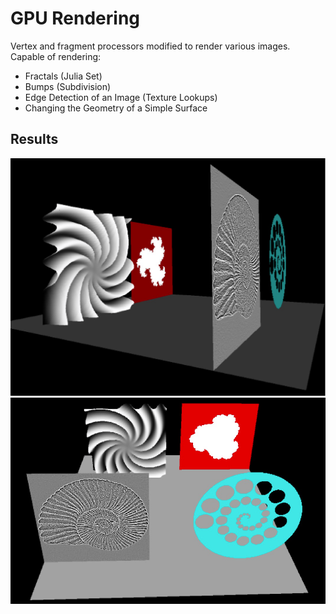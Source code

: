 # GPU Rendering
Vertex and fragment processors modified to render various images. Capable of rendering:
- Fractals (Julia Set)
- Bumps (Subdivision)
- Edge Detection of an Image (Texture Lookups)
- Changing the Geometry of a Simple Surface

## Results
![Angle 1](./result%201.PNG)
![Angle 2](./result%202.PNG)